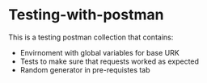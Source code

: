 # Testing-with-postman
This is a testing postman collection that contains:
- Envirnoment with global variables for base URK
- Tests to make sure that requests worked as expected
- Random generator in pre-requistes tab
